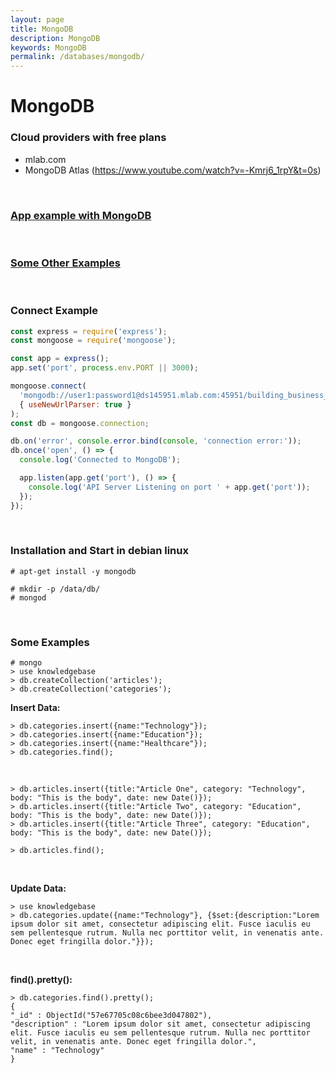 ```yaml
---
layout: page
title: MongoDB
description: MongoDB
keywords: MongoDB
permalink: /databases/mongodb/
---
```


# MongoDB

### Cloud providers with free plans

- mlab.com
- MongoDB Atlas (https://www.youtube.com/watch?v=-Kmrj6_1rpY&t=0s)

<br/>

### [App example with MongoDB](https://github.com/webmakaka/TinyHouse-A-Fullstack-React-Masterclass-with-TypeScript-and-GraphQL)

<br/>

### [Some Other Examples](https://github.com/webmakaka/build-a-real-time-web-app-in-node.js-angular.js-mongodb/)

<br/>

### Connect Example

```js
const express = require('express');
const mongoose = require('mongoose');

const app = express();
app.set('port', process.env.PORT || 3000);

mongoose.connect(
  'mongodb://user1:password1@ds145951.mlab.com:45951/building_business_app_with_vue_and_mongo',
  { useNewUrlParser: true }
);
const db = mongoose.connection;

db.on('error', console.error.bind(console, 'connection error:'));
db.once('open', () => {
  console.log('Connected to MongoDB');

  app.listen(app.get('port'), () => {
    console.log('API Server Listening on port ' + app.get('port'));
  });
});
```

<br/>

### Installation and Start in debian linux

    # apt-get install -y mongodb

    # mkdir -p /data/db/
    # mongod

<br/>

### Some Examples

    # mongo
    > use knowledgebase
    > db.createCollection('articles');
    > db.createCollection('categories');

**Insert Data:**

    > db.categories.insert({name:"Technology"});
    > db.categories.insert({name:"Education"});
    > db.categories.insert({name:"Healthcare"});
    > db.categories.find();

<br/>

    > db.articles.insert({title:"Article One", category: "Technology", body: "This is the body", date: new Date()});
    > db.articles.insert({title:"Article Two", category: "Education", body: "This is the body", date: new Date()});
    > db.articles.insert({title:"Article Three", category: "Education", body: "This is the body", date: new Date()});

    > db.articles.find();

<br/>

**Update Data:**

    > use knowledgebase
    > db.categories.update({name:"Technology"}, {$set:{description:"Lorem ipsum dolor sit amet, consectetur adipiscing elit. Fusce iaculis eu sem pellentesque rutrum. Nulla nec porttitor velit, in venenatis ante. Donec eget fringilla dolor."}});

<br/>

**find().pretty():**

    > db.categories.find().pretty();
    {
    "_id" : ObjectId("57e67705c08c6bee3d047802"),
    "description" : "Lorem ipsum dolor sit amet, consectetur adipiscing elit. Fusce iaculis eu sem pellentesque rutrum. Nulla nec porttitor velit, in venenatis ante. Donec eget fringilla dolor.",
    "name" : "Technology"
    }
